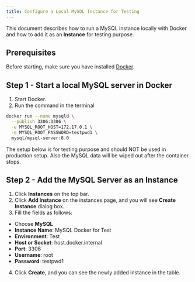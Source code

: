 ```yaml
---
title: Configure a Local MySQL Instance for Testing
---
```


This document describes how to run a MySQL instance locally with Docker and how to add it as an **Instance** for testing purpose.

## Prerequisites

Before starting, make sure you have installed [Docker](https://www.docker.com/get-started/).

## Step 1 - Start a local MySQL server in Docker

1. Start Docker.
2. Run the command in the terminal

```bash
docker run --name mysqld \
  --publish 3306:3306 \
  -e MYSQL_ROOT_HOST=172.17.0.1 \
  -e MYSQL_ROOT_PASSWORD=testpwd1 \
  mysql/mysql-server:8.0
```

<hint-block type="warning">

The setup below is for testing purpose and should NOT be used in production setup. Also the MySQL data will be wiped out after the container stops.

</hint-block>

## Step 2 - Add the MySQL Server as an Instance

1. Click **Instances** on the top bar.
2. Click **Add Instance** on the instances page, and you will see **Create Instance** dialog box.
3. Fill the fields as follows:

- Choose **MySQL**
- **Instance Name**: MySQL Docker for Test
- **Environment**: Test
- **Host or Socket**: host.docker.internal
- **Port**: 3306
- **Username**: root
- **Password**: testpwd1

4. Click **Create**, and you can see the newly added instance in the table.
